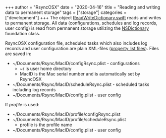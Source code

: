 +++
author = "RsyncOSX"
date = "2020-04-16"
title =  "Reading and writing data to permanent storage"
tags = ["storage"]
categories = ["development"]
+++
The object [ReadWriteDictionary.swift](https://github.com/rsyncOSX/RsyncOSX/blob/master/RsyncOSX/ReadWriteDictionary.swift) reads and writes to permanent storage. All data (configurations, schedules and log records, user config) is read from permanent storage utilizing the [NSDictionary](https://developer.apple.com/documentation/foundation/nsdictionary) foundation class.

RsyncOSX configuration file, scheduled tasks which also includes log records and user configuration are plain XML-files ([property list files](https://en.wikipedia.org/wiki/Property_list)). Files are saved in:

- ~/Documents/Rsync/MacID/configRsync.plist - configurations
  - ~/ is user home directory
  - MacID is the Mac serial number and is automatically set by RsyncOSX
- ~/Documents/Rsync/MacID/scheduleRsync.plist - scheduled tasks including log records
- ~/Documents/Rsync/MacID/config.plist - user config

If _profile_ is used:

- ~/Documents/Rsync/MacID/profile/configRsync.plist
- ~/Documents/Rsync/MacID/profile/scheduleRsync.plist
  - profile is the profile name
- ~/Documents/Rsync/MacID/config.plist - user config
